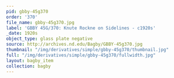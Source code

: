 ```yaml
---
pid: gbby-45g370
order: '370'
file_name: gbby-45g370.jpg
label: 'GBBY 45G/370: Knute Rockne on Sidelines - c1920s'
_date: 1920s
object_type: glass plate negative
source: http://archives.nd.edu/Bagby/GBBY-45g370.jpg
thumbnail: "/img/derivatives/simple/gbby-45g370/thumbnail.jpg"
full: "/img/derivatives/simple/gbby-45g370/fullwidth.jpg"
layout: bagby_item
collection: bagby
---
```

